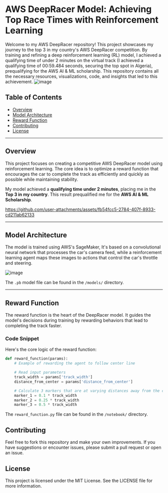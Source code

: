 # AWS DeepRacer Model: Achieving Top Race Times with Reinforcement Learning

Welcome to my AWS DeepRacer repository! This project showcases my journey to the top 3 in my country's AWS DeepRacer competition. By training and refining a deep reinforcement learning (RL) model, I achieved a qualifying time of under 2 minutes on the virtual track (I achieved a qualifying time of 00:59.484 seconds, securing the top spot in Algeria), prequalifying for the AWS AI & ML scholarship. This repository contains all the necessary resources, visualizations, code, and insights that led to this achievement.
![image](https://github.com/user-attachments/assets/eec5b83d-8e1c-4dcc-a2b3-02eb0ba07cd6)

## Table of Contents
- [Overview](#overview)
- [Model Architecture](#model-architecture)
- [Reward Function](#reward-function)
- [Contributing](#contributing)
- [License](#license)

---

## Overview
This project focuses on creating a competitive AWS DeepRacer model using reinforcement learning. The core idea is to optimize a reward function that encourages the car to complete the track as efficiently and quickly as possible while maintaining stability.

My model achieved a **qualifying time under 2 minutes**, placing me in the **Top 3 in my country**. This result prequalified me for the **AWS AI & ML Scholarship**.

https://github.com/user-attachments/assets/fb54fcc5-2784-407f-8933-cd211ab62133

---

## Model Architecture
The model is trained using AWS's SageMaker, It's based on a convolutional neural network that processes the car's camera feed, while a reinforcement learning agent maps these images to actions that control the car's throttle and steering.

![image](https://github.com/user-attachments/assets/6427f750-a70f-46b3-a51c-98d969db1a0a)




The `.pb` model file can be found in the `/models/` directory.

---

## Reward Function
The reward function is the heart of the DeepRacer model. It guides the model's decisions during training by rewarding behaviors that lead to completing the track faster.

### Code Snippet
Here's the core logic of the reward function:

```python
def reward_function(params):
    # Example of rewarding the agent to follow center line

    # Read input parameters
    track_width = params['track_width']
    distance_from_center = params['distance_from_center']

    # Calculate 3 markers that are at varying distances away from the center line
    marker_1 = 0.1 * track_width
    marker_2 = 0.25 * track_width
    marker_3 = 0.5 * track_width
```
The `reward_function.py` file can be found in the `/notebook/` directory.

## Contributing
Feel free to fork this repository and make your own improvements. If you have suggestions or encounter issues, please submit a pull request or open an issue.

## License
This project is licensed under the MIT License. See the LICENSE file for more information.
